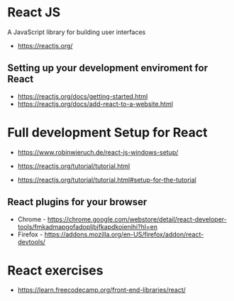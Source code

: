 # React JS
A JavaScript library for building user interfaces
* https://reactjs.org/

## Setting up your development enviroment for React
* https://reactjs.org/docs/getting-started.html
* https://reactjs.org/docs/add-react-to-a-website.html

# Full development Setup for React
* https://www.robinwieruch.de/react-js-windows-setup/

* https://reactjs.org/tutorial/tutorial.html
* https://reactjs.org/tutorial/tutorial.html#setup-for-the-tutorial

## React plugins for your browser
* Chrome - https://chrome.google.com/webstore/detail/react-developer-tools/fmkadmapgofadopljbjfkapdkoienihi?hl=en
* Firefox - https://addons.mozilla.org/en-US/firefox/addon/react-devtools/

# React exercises
* https://learn.freecodecamp.org/front-end-libraries/react/

